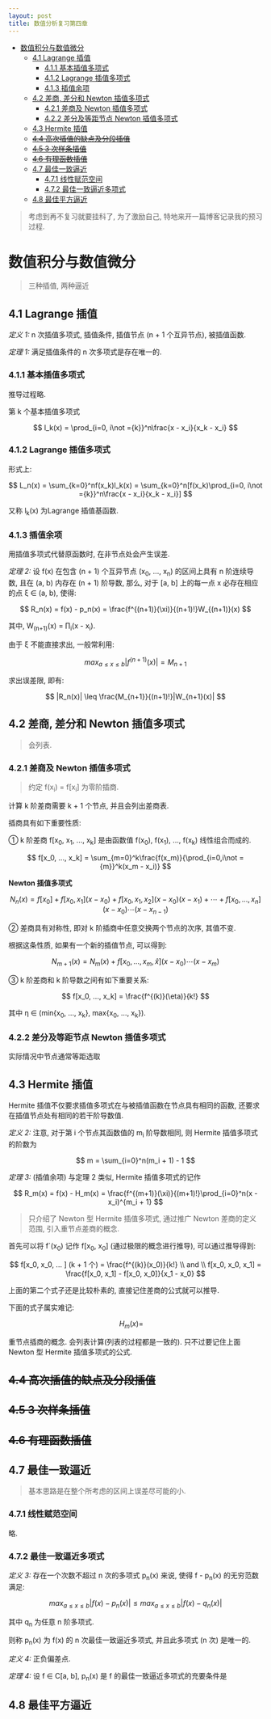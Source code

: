 ```yaml
---
layout: post
title: 数值分析复习第四章
---
```


<!-- TOC -->

- [数值积分与数值微分](#数值积分与数值微分)
    - [4.1 Lagrange 插值](#41-lagrange-插值)
        - [4.1.1 基本插值多项式](#411-基本插值多项式)
        - [4.1.2 Lagrange 插值多项式](#412-lagrange-插值多项式)
        - [4.1.3 插值余项](#413-插值余项)
    - [4.2 差商, 差分和 Newton 插值多项式](#42-差商-差分和-newton-插值多项式)
        - [4.2.1 差商及 Newton 插值多项式](#421-差商及-newton-插值多项式)
        - [4.2.2 差分及等距节点 Newton 插值多项式](#422-差分及等距节点-newton-插值多项式)
    - [4.3 Hermite 插值](#43-hermite-插值)
    - [~~4.4 高次插值的缺点及分段插值~~](#44-高次插值的缺点及分段插值)
    - [~~4.5 3 次样条插值~~](#45-3-次样条插值)
    - [~~4.6 有理函数插值~~](#46-有理函数插值)
    - [4.7 最佳一致逼近](#47-最佳一致逼近)
        - [4.7.1 线性赋范空间](#471-线性赋范空间)
        - [4.7.2 最佳一致逼近多项式](#472-最佳一致逼近多项式)
    - [4.8 最佳平方逼近](#48-最佳平方逼近)

<!-- /TOC -->

> 考虑到再不复习就要挂科了, 为了激励自己, 特地来开一篇博客记录我的预习过程.

# 数值积分与数值微分

> 三种插值, 两种逼近

## 4.1 Lagrange 插值

*定义 1:* n 次插值多项式, 插值条件, 插值节点 (n + 1 个互异节点), 被插值函数.

*定理 1:* 满足插值条件的 n 次多项式是存在唯一的.

### 4.1.1 基本插值多项式

推导过程略.

第 k 个基本插值多项式 

$$
    l_k(x) = \prod_{i=0, i\not ={k}}^n\frac{x - x_i}{x_k - x_i}
$$

### 4.1.2 Lagrange 插值多项式

形式上:

$$
    L_n(x) = \sum_{k=0}^nf(x_k)l_k(x) = \sum_{k=0}^n[f(x_k)\prod_{i=0, i\not ={k}}^n\frac{x - x_i}{x_k - x_i}]
$$

又称 l<sub>k</sub>(x) 为Lagrange 插值基函数.

### 4.1.3 插值余项

用插值多项式代替原函数时, 在非节点处会产生误差.

*定理 2:* 设 f(x) 在包含 (n + 1) 个互异节点 (x<sub>0</sub>, ..., x<sub>n</sub>) 的区间上具有 n 阶连续导数, 且在 (a, b) 内存在 (n + 1) 阶导数, 那么, 对于 [a, b] 上的每一点 x 必存在相应的点 ξ ∈ (a, b), 使得:

$$
    R_n(x) = f(x) - p_n(x) = \frac{f^{(n+1)}(\xi)}{(n+1)!}W_{(n+1)}(x)
$$

其中, W<sub>(n+1)</sub>(x) = ∏<sub>i</sub>(x - x<sub>i</sub>).

由于 ξ 不能直接求出, 一般常利用:

$$
    max_{a\leq x \leq b} |f^{(n+1)}(x)| = M_{n+1}
$$

求出误差限, 即有:

$$
    |R_n(x)| \leq \frac{M_{n+1}}{(n+1)!}|W_{n+1}(x)|
$$

## 4.2 差商, 差分和 Newton 插值多项式

> 会列表.

### 4.2.1 差商及 Newton 插值多项式

> 约定 f(x<sub>i</sub>) = f[x<sub>i</sub>] 为零阶插商.

计算 k 阶差商需要 k + 1 个节点, 并且会列出差商表.

插商具有如下重要性质:

① k 阶差商 f[x<sub>0</sub>, x<sub>1</sub>, ..., x<sub>k</sub>] 是由函数值 f(x<sub>0</sub>), f(x<sub>1</sub>), ..., f(x<sub>k</sub>) 线性组合而成的.

$$
    f[x_0, ..., x_k] = \sum_{m=0}^k\frac{f(x_m)}{\prod_{i=0,i\not ={m}}^k(x_m - x_i)}
$$

**Newton 插值多项式**

$$
    N_n(x) = f[x_0] + f[x_0, x_1](x - x_0) + f[x_0, x_1, x_2](x - x_0)(x - x_1) + \cdots + f[x_0, ..., x_n](x - x_0)\cdots (x - x_{n-1})
$$

② 差商具有对称性, 即对 k 阶插商中任意交换两个节点的次序, 其值不变.

根据这条性质, 如果有一个新的插值节点, 可以得到:

$$
    N_{m+1}(x)  = N_m(x) + f[x_0, ..., x_m, \hat{x}](x - x_0)\cdots(x - x_m)
$$

③ k 阶差商和 k 阶导数之间有如下重要关系:

$$
    f[x_0, ..., x_k] =  \frac{f^{(k)}(\eta)}{k!}
$$

其中 η ∈ (min{x<sub>0</sub>, ..., x<sub>k</sub>}, max{x<sub>0</sub>, ..., x<sub>k</sub>}).

### 4.2.2 差分及等距节点 Newton 插值多项式

实际情况中节点通常等距选取

## 4.3 Hermite 插值

Hermite 插值不仅要求插值多项式在与被插值函数在节点具有相同的函数, 还要求在插值节点处有相同的若干阶导数值.

*定义 2:* 注意, 对于第 i 个节点其函数值的 m<sub>i</sub> 阶导数相同, 则 Hermite 插值多项式的阶数为

$$
    m = \sum_{i=0}^n(m_i + 1) - 1
$$

*定理 3:* (插值余项) 与定理 2 类似, Hermite 插值多项式的记作

$$
    R_m(x) = f(x) - H_m(x) = \frac{f^{(m+1)}(\xi)}{(m+1)!}\prod_{i=0}^n(x - x_i)^{m_i + 1}
$$

> 只介绍了 Newton 型 Hermite 插值多项式, 通过推广 Newton 差商的定义范围, 引入重节点差商的概念.

首先可以将 f`(x<sub>0</sub>) 记作 f[x<sub>0</sub>, x<sub>0</sub>] (通过极限的概念进行推导), 可以通过推导得到:

$$
    f[x_0, x_0, ... ] (k + 1 个) = \frac{f^{(k)}(x_0)}{k!}
    \\ and \\
    f[x_0, x_0, x_1] = \frac{f[x_0, x_1] - f[x_0, x_0]}{x_1 - x_0}
$$ 

上面的第二个式子还是比较朴素的, 直接记住差商的公式就可以推导.

下面的式子属实难记:

$$
    H_m(x) = 
    \quad
$$

重节点插商的概念. 会列表计算(列表的过程都是一致的). 只不过要记住上面 Newton 型 Hermite 插值多项式的公式.

## ~~4.4 高次插值的缺点及分段插值~~

## ~~4.5 3 次样条插值~~

## ~~4.6 有理函数插值~~

## 4.7 最佳一致逼近

> 基本思路是在整个所考虑的区间上误差尽可能的小.

### 4.7.1 线性赋范空间

略.

### 4.7.2 最佳一致逼近多项式

*定义 3:* 存在一个次数不超过 n 次的多项式 p<sub>n</sub>(x) 来说, 使得 f - p<sub>n</sub>(x) 的无穷范数满足:

$$
    max_{a\leq x \leq b}|f(x) - p_n(x)| \leq max_{a\leq x \leq b}|f(x) - q_n(x)|
$$

其中 q<sub>n</sub> 为任意 n 阶多项式.

则称 p<sub>n</sub>(x) 为 f(x) 的 n 次最佳一致逼近多项式, 并且此多项式 (n 次) 是唯一的.

*定义 4:* 正负偏差点.

*定理 4:* 设 f ∈ C[a, b], p<sub>n</sub>(x) 是 f 的最佳一致逼近多项式的充要条件是

## 4.8 最佳平方逼近


